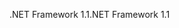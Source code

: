<span data-ttu-id="bf2e8-101">.NET Framework 1.1</span><span class="sxs-lookup"><span data-stu-id="bf2e8-101">.NET Framework 1.1</span></span>